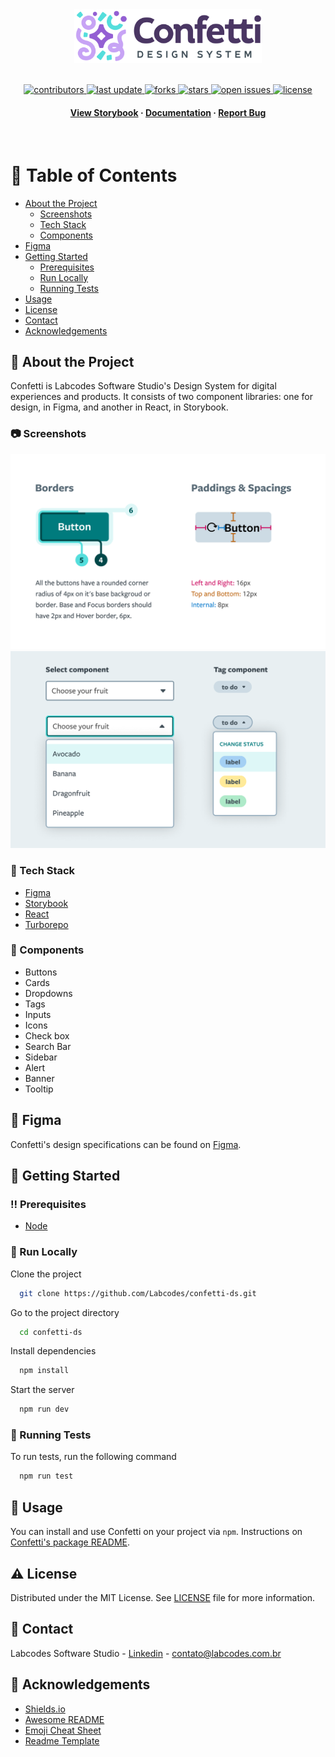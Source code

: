 <div align="center">

  <img src="assets/logo.svg" alt="logo" width="300" height="auto" />

<!-- Badges -->
<p>
  </br>
  <a href="https://github.com/Labcodes/confetti-ds/graphs/contributors">
    <img src="https://img.shields.io/github/contributors/Labcodes/confetti-ds" alt="contributors" />
  </a>
  <a href="">
    <img src="https://img.shields.io/github/last-commit/Labcodes/confetti-ds" alt="last update" />
  </a>
  <a href="https://github.com/Labcodes/confetti-ds/network/members">
    <img src="https://img.shields.io/github/forks/Labcodes/confetti-ds" alt="forks" />
  </a>
  <a href="https://github.com/Labcodes/confetti-ds/stargazers">
    <img src="https://img.shields.io/github/stars/Labcodes/confetti-ds" alt="stars" />
  </a>
  <a href="https://github.com/Labcodes/confetti-ds/issues/">
    <img src="https://img.shields.io/github/issues/Labcodes/confetti-ds" alt="open issues" />
  </a>
  <a href="https://github.com/Labcodes/confetti-ds/blob/master/LICENSE">
    <img src="https://img.shields.io/github/license/Labcodes/confetti-ds.svg" alt="license" />
  </a>
</p>
   
<h4>
    <a href="https://main--confetti-storybook.netlify.app">View Storybook</a>
  <span> · </span>
    <a href="https://zeroheight.com/8b109e376/p/74e037-confetti">Documentation</a>
  <span> · </span>
    <a href="https://github.com/Labcodes/confetti-ds/issues/">Report Bug</a>
</h4>

</div>

<br />

<!-- Table of Contents -->

# :notebook_with_decorative_cover: Table of Contents

- [About the Project](#star2-about-the-project)
  - [Screenshots](#camera-screenshots)
  - [Tech Stack](#space_invader-tech-stack)
  - [Components](#jigsaw-components)
- [Figma](#art-figma)
- [Getting Started](#toolbox-getting-started)
  - [Prerequisites](#bangbang-prerequisites)
  - [Run Locally](#running-run-locally)
  - [Running Tests](#test_tube-running-tests)
- [Usage](#eyes-usage)
- [License](#warning-license)
- [Contact](#handshake-contact)
- [Acknowledgements](#gem-acknowledgements)

<!-- About the Project -->

## :star2: About the Project

Confetti is Labcodes Software Studio's Design System for digital experiences and products. It consists of two component libraries: one for design, in Figma, and another in React, in Storybook.

<!-- Screenshots -->

### :camera: Screenshots

  ![Screenshot of Button border, padding and spacing specifications](assets/Screenshot_1.png)
  ![Screenshot of Select and Tag Components](assets/Screenshot_2.png)

<!-- TechStack -->

### :space_invader: Tech Stack

- [Figma](https://www.figma.com)
- [Storybook](https://storybook.js.org/)
- [React](https://reactjs.org/)    
- [Turborepo](https://turbo.build/)

<!-- Components -->

### :jigsaw: Components

- Buttons
- Cards
- Dropdowns
- Tags
- Inputs
- Icons
- Check box
- Search Bar
- Sidebar
- Alert
- Banner
- Tooltip

<!-- Figma -->
## :art: Figma

Confetti's design specifications can be found on [Figma](https://www.figma.com/file/Wx7jj5klQn3YsRA2XcIV3E/Confetti-%2F-%F0%9F%93%9A-Components?t=wwJ2zxNe5SyHBTlN-6).

<!-- Getting Started -->

## :toolbox: Getting Started

<!-- Prerequisites -->

### :bangbang: Prerequisites

- [Node](https://nodejs.org/en/)

<!-- Run Locally -->

### :running: Run Locally

Clone the project

```bash
  git clone https://github.com/Labcodes/confetti-ds.git
```

Go to the project directory

```bash
  cd confetti-ds
```

Install dependencies

```bash
  npm install
```

Start the server

```bash
  npm run dev
```

<!-- Running Tests -->

### :test_tube: Running Tests

To run tests, run the following command

```bash
  npm run test
```

<!-- Usage -->

## :eyes: Usage

You can install and use Confetti on your project via `npm`. Instructions on [Confetti's package README](packages/confetti-ds/README.md).

<!-- License -->

## :warning: License

Distributed under the MIT License. See [LICENSE](LICENSE) file for more information.

<!-- Contact -->

## :handshake: Contact

Labcodes Software Studio - [Linkedin](https://www.linkedin.com/company/labcodes/) - contato@labcodes.com.br

<!-- Acknowledgments -->

## :gem: Acknowledgements

- [Shields.io](https://shields.io/)
- [Awesome README](https://github.com/matiassingers/awesome-readme)
- [Emoji Cheat Sheet](https://github.com/ikatyang/emoji-cheat-sheet/blob/master/README.md#travel--places)
- [Readme Template](https://github.com/othneildrew/Best-README-Template)
